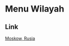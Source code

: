 # Menu Wilayah

## Link

[Moskow, Rusia](https://github.com/gigit-pemilu/pemilu-2024-99-luar-negeri/tree/main/pileg-dpr/hitung-suara/sub/99-luar-negeri/sub/76-moskow-rusia/sub/01-moskow-rusia/sub/0001-moskow-rusia)

